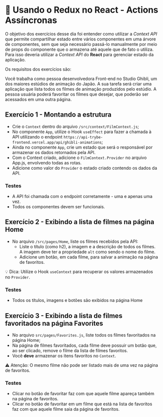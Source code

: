 # :pencil: Usando o Redux no React - Actions Assíncronas

O objetivo dos exercícios desse dia foi entender como utilizar a _Context API_ que permite compartilhar estado entre vários componentes em uma árvore de componentes, sem que seja necessário passá-lo manualmente por meio de props do componente que o armazena até aquele que de fato o utiliza. Para isso deveria utilizar a _Context API_ do **React** para gerenciar estado da aplicação.

Os requisitos dos exercícios são:

Você trabalha como pessoa desenvolvedora Front-end no Studio Ghibli, um dos maiores estúdios de animação do Japão. A sua tarefa será criar uma aplicação que lista todos os filmes de animação produzidos pelo estúdio. A pessoa usuária poderá favoritar os filmes que desejar, que poderão ser acessados em uma outra página.

## Exercício 1 - Montando a estrutura

- Crie o `Context` dentro do arquivo `/src/context/FilmContext.js`;
- No componente `App`, utilize o Hook `useEffect` para fazer a chamada à API utilizando o endpoint `https://api-trybe-frontend.vercel.app/api/ghibli-animations`;
- Ainda no componente `App`, crie um estado que será o responsável por armazenar os dados retornados pela API.
- Com o Context criado, adicione o `FilmContext.Provider` no arquivo App.js, envolvendo todas as rotas.
- Adicione como valor do `Provider` o estado criado contendo os dados da API.

### Testes

- A API foi chamada com o endpoint corretamente - uma e apenas uma vez.
- Todos os componentes devem ser funcionais.

## Exercício 2 - Exibindo a lista de filmes na página Home

- No arquivo `/src/pages/Home`, liste os filmes recebidos pela API:
  - Liste o título (como h2), a imagem e a descrição de todos os filmes. A imagem deve ter a propriedade `alt` como sendo o nome do filme.
  - Adicione um botão, em cada filme, para salvar a animação na página de favoritos.

💡 Dica: Utilize o Hook `useContext` para recuperar os valores armazenados no `Provider`.

### Testes

- Todos os títulos, imagens e botões são exibidos na página Home

## Exercício 3 - Exibindo a lista de filmes favoritados na página Favorites

- No arquivo `src/pages/Favorites.js`, liste todos os filmes favoritados na página Home;
- Na página de filmes favoritados, cada filme deve possuir um botão que, ao ser clicado, remove o filme da lista de filmes favoritos.
- Você **deve** armazenar os itens favoritos no `Context`.

⚠️ Atenção: O mesmo filme não pode ser listado mais de uma vez na página de favoritos.

### Testes

- Clicar no botão de favoritar faz com que aquele filme apareça também na página de favoritos.
- Clicar no botão de favoritar em um filme que está na lista de favoritos faz com que aquele filme saia da página de favoritos.


